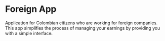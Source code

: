 # Foreign App
Application for Colombian citizens who are working for foreign companies. This app simplifies the process of managing your earnings by providing you with a simple interface.
